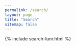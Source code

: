 ```yaml
---
permalink: /search/
layout: page
title: "Search"
sitemap: false
---
```


{% include search-lunr.html %}
